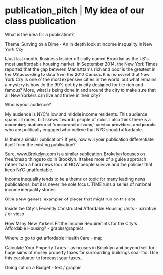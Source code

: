 # publication_pitch | My idea of our class publication 

What is the idea for a publication?

Theme: Surving on a Dime - An in depth look at income inequality in New York City

<p>IJust last month, Business Insider officially named Brooklyn as the US's most unaffordable housing market. In September 2014, the New York Times reported that the gap between Manhattan's rich and poor is the greatest in the US according to data from the 2010 Census. It is no secret that New York City is one of the most expensive cities in the world, but what remains a mystery is how do the 99% get by in city designed for the rich and famous? More, what is being done in and around the city to make sure that all New Yorkers can live and thrive in their city? </p>

Who is your audience?
<p>My audience is NYC's low and middle income residents. This audience spans all races, but skews towards people of color. 
I also think there is a secondary audience of 'concerend citizens,' service providers, and people who are politically engaged who believe that NYC should affordable.</p>

Is there a similar publication? If yes, how will your publication differentiate itself from the existing publication?
<p>Sure, www.Brokelyn.com is a similar publication. Brokelyn focuses on free/cheap things to do in Brooklyn. It takes more of a guide approach rather than a hard news look at HOW people survive and the policies that keep NYC unaffordable.

Income inequality tends to be a theme or topic for many leading news publications, but it is never the sole focus. TIME runs a series of national income inequality stories </p>

Give a few general examples of pieces that might run on this site.

Inside the City's Recently Constructed Affordable Housing Units - narrative / or video 

How Many New Yorkers Fit the Income Requiremnts for the City's Affordable Housing? - graphs/graphics 

Where to go to get affordable Health Care - map 

Calculate Your Property Taxes - as houses in Brooklyn and beyond sell for huge sums of money property taxes for surrounding buildings soar too. Use this caculuator to forecast your taxes.. 

Going out on a Budget - text / graphic 

